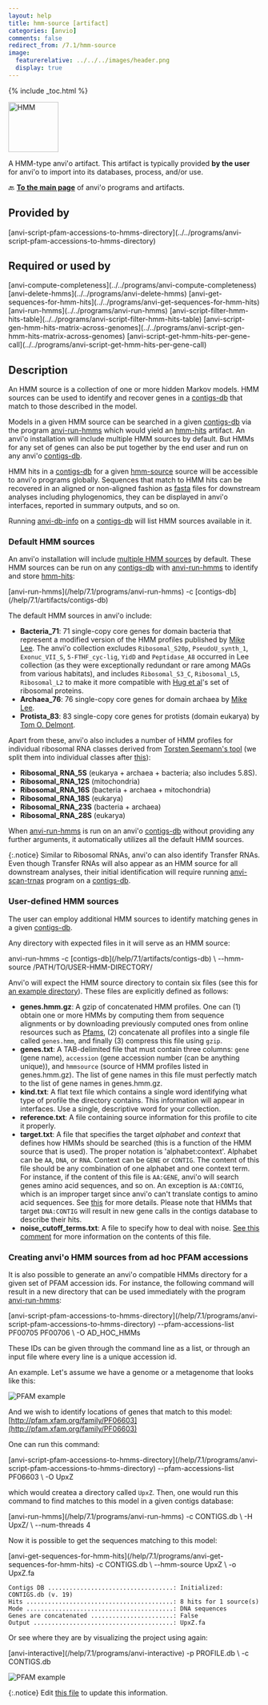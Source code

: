 ```yaml
---
layout: help
title: hmm-source [artifact]
categories: [anvio]
comments: false
redirect_from: /7.1/hmm-source
image:
  featurerelative: ../../../images/header.png
  display: true
---
```



{% include _toc.html %}


<img src="../../images/icons/HMM.png" alt="HMM" style="width:100px; border:none" />

A HMM-type anvi'o artifact. This artifact is typically provided **by the user** for anvi'o to import into its databases, process, and/or use.

🔙 **[To the main page](../../)** of anvi'o programs and artifacts.

## Provided by


<p style="text-align: left" markdown="1"><span class="artifact-p">[anvi-script-pfam-accessions-to-hmms-directory](../../programs/anvi-script-pfam-accessions-to-hmms-directory)</span></p>


## Required or used by


<p style="text-align: left" markdown="1"><span class="artifact-r">[anvi-compute-completeness](../../programs/anvi-compute-completeness)</span> <span class="artifact-r">[anvi-delete-hmms](../../programs/anvi-delete-hmms)</span> <span class="artifact-r">[anvi-get-sequences-for-hmm-hits](../../programs/anvi-get-sequences-for-hmm-hits)</span> <span class="artifact-r">[anvi-run-hmms](../../programs/anvi-run-hmms)</span> <span class="artifact-r">[anvi-script-filter-hmm-hits-table](../../programs/anvi-script-filter-hmm-hits-table)</span> <span class="artifact-r">[anvi-script-gen-hmm-hits-matrix-across-genomes](../../programs/anvi-script-gen-hmm-hits-matrix-across-genomes)</span> <span class="artifact-r">[anvi-script-get-hmm-hits-per-gene-call](../../programs/anvi-script-get-hmm-hits-per-gene-call)</span></p>


## Description

An HMM source is a collection of one or more hidden Markov models. HMM sources can be used to identify and recover genes in a <span class="artifact-n">[contigs-db](/help/7.1/artifacts/contigs-db)</span> that match to those described in the model.

Models in a given HMM source can be searched in a given <span class="artifact-n">[contigs-db](/help/7.1/artifacts/contigs-db)</span> via the program <span class="artifact-n">[anvi-run-hmms](/help/7.1/programs/anvi-run-hmms)</span> which would yield an <span class="artifact-n">[hmm-hits](/help/7.1/artifacts/hmm-hits)</span> artifact. An anvi'o installation will include multiple HMM sources by default. But HMMs for any set of genes can also be put together by the end user and run on any anvi'o <span class="artifact-n">[contigs-db](/help/7.1/artifacts/contigs-db)</span>.

HMM hits in a <span class="artifact-n">[contigs-db](/help/7.1/artifacts/contigs-db)</span> for a given <span class="artifact-n">[hmm-source](/help/7.1/artifacts/hmm-source)</span> source will be accessible to anvi'o programs globally. Sequences that match to HMM hits can be recovered in an aligned or non-aligned fashion as <span class="artifact-n">[fasta](/help/7.1/artifacts/fasta)</span> files for downstream analyses including phylogenomics, they can be displayed in anvi'o interfaces, reported in summary outputs, and so on.

Running <span class="artifact-n">[anvi-db-info](/help/7.1/programs/anvi-db-info)</span> on a <span class="artifact-n">[contigs-db](/help/7.1/artifacts/contigs-db)</span> will list HMM sources available in it.

### Default HMM sources

An anvi'o installation will include [multiple HMM sources](https://github.com/meren/anvio/tree/master/anvio/data/hmm) by default. These HMM sources can be run on any <span class="artifact-n">[contigs-db](/help/7.1/artifacts/contigs-db)</span> with <span class="artifact-n">[anvi-run-hmms](/help/7.1/programs/anvi-run-hmms)</span> to identify and store <span class="artifact-n">[hmm-hits](/help/7.1/artifacts/hmm-hits)</span>:

<div class="codeblock" markdown="1">
<span class="artifact&#45;n">[anvi&#45;run&#45;hmms](/help/7.1/programs/anvi&#45;run&#45;hmms)</span> &#45;c <span class="artifact&#45;n">[contigs&#45;db](/help/7.1/artifacts/contigs&#45;db)</span>
</div>

The default HMM sources in anvi'o include:

* **Bacteria_71**: 71 single-copy core genes for domain bacteria that represent a modified version of the HMM profiles published by [Mike Lee](https://doi.org/10.1093/bioinformatics/btz188). The anvi'o collection excludes `Ribosomal_S20p`, `PseudoU_synth_1`, `Exonuc_VII_S`, `5-FTHF_cyc-lig`, `YidD` and `Peptidase_A8` occurred in Lee collection (as they were exceptionally redundant or rare among MAGs from various habitats), and includes `Ribosomal_S3_C`, `Ribosomal_L5`, `Ribosomal_L2` to make it more compatible with [Hug et al](https://www.nature.com/articles/nmicrobiol201648)'s set of ribosomal proteins.
* **Archaea_76**: 76 single-copy core genes for domain archaea by [Mike Lee](https://doi.org/10.1093/bioinformatics/btz188).
* **Protista_83**: 83 single-copy core genes for protists (domain eukarya) by [Tom O. Delmont](http://merenlab.org/delmont-euk-scgs).

Apart from these, anvi'o also includes a number of HMM profiles for individual ribosomal RNA classes derived from [Torsten Seemann's tool](https://github.com/tseemann/barrnap) (we split them into individual classes after [this](https://github.com/merenlab/anvio/issues/1411)):

* **Ribosomal\_RNA\_5S** (eukarya + archaea + bacteria; also includes 5.8S).
* **Ribosomal\_RNA\_12S** (mitochondria)
* **Ribosomal\_RNA\_16S** (bacteria + archaea + mitochondria)
* **Ribosomal\_RNA\_18S** (eukarya)
* **Ribosomal\_RNA\_23S** (bacteria + archaea)
* **Ribosomal\_RNA\_28S** (eukarya)

When <span class="artifact-n">[anvi-run-hmms](/help/7.1/programs/anvi-run-hmms)</span> is run on an anvi'o <span class="artifact-n">[contigs-db](/help/7.1/artifacts/contigs-db)</span> without providing any further arguments, it automatically utilizes all the default HMM sources.

{:.notice}
Similar to Ribosomal RNAs, anvi'o can also identify Transfer RNAs. Even though Transfer RNAs will also appear as an HMM source for all downstream analyses, their initial identification will require running <span class="artifact-n">[anvi-scan-trnas](/help/7.1/programs/anvi-scan-trnas)</span> program on a <span class="artifact-n">[contigs-db](/help/7.1/artifacts/contigs-db)</span>.

### User-defined HMM sources

The user can employ additional HMM sources to identify matching genes in a given <span class="artifact-n">[contigs-db](/help/7.1/artifacts/contigs-db)</span>.

Any directory with expected files in it will serve as an HMM source:

<div class="codeblock" markdown="1">
anvi&#45;run&#45;hmms &#45;c <span class="artifact&#45;n">[contigs&#45;db](/help/7.1/artifacts/contigs&#45;db)</span> \
              &#45;&#45;hmm&#45;source /PATH/TO/USER&#45;HMM&#45;DIRECTORY/
</div>

Anvi'o will expect the HMM source directory to contain six files (see this for [an example directory](https://github.com/merenlab/anvio/tree/master/anvio/data/hmm/Protista_83)). These files are explicitly defined as follows:

* **genes.hmm.gz**: A gzip of concatenated HMM profiles. One can (1) obtain one or more HMMs by computing them from sequence alignments or by downloading previously computed ones from online resources such as [Pfams](https://pfam.xfam.org/family/browse?browse=new), (2) concatenate all profiles into a single file called `genes.hmm`, and finally (3) compress this file using `gzip`.
* **genes.txt**: A TAB-delimited file that must contain three columns: `gene` (gene name), `accession` (gene accession number (can be anything unique)), and `hmmsource` (source of HMM profiles listed in genes.hmm.gz). The list of gene names in this file must perfectly match to the list of gene names in genes.hmm.gz.
* **kind.txt**: A flat text file which contains a single word identifying what type of profile the directory contains. This information will appear in interfaces. Use a single, descriptive word for your collection.
* **reference.txt**: A file containing source information for this profile to cite it properly.
* **target.txt**: A file that specifies the target *alphabet* and  *context* that defines how HMMs should be searched (this is a function of the HMM source that is used). The proper notation is 'alphabet:context'. Alphabet can be `AA`, `DNA`, or `RNA`. Context can be `GENE` or `CONTIG`. The content of this file should be any combination of one alphabet and one context term. For instance, if the content of this file is `AA:GENE`, anvi'o will search genes amino acid sequences, and so on. An exception is `AA:CONTIG`, which is an improper target since anvi'o can't translate contigs to amino acid sequences. See [this](https://github.com/meren/anvio/pull/402) for more details. Please note that HMMs that target `DNA:CONTIG` will result in new gene calls in the contigs database to describe their hits.
* **noise_cutoff_terms.txt**: A file to specify how to deal with noise. [See this comment](https://github.com/merenlab/anvio/issues/498#issuecomment-362115921) for more information on the contents of this file.


### Creating anvi'o HMM sources from ad hoc PFAM accessions

It is also possible to generate an anvi'o compatible HMMs directory for a given set of PFAM accession ids. For instance, the following command will result in a new directory that can be used immediately with the program <span class="artifact-n">[anvi-run-hmms](/help/7.1/programs/anvi-run-hmms)</span>:

<div class="codeblock" markdown="1">
<span class="artifact&#45;n">[anvi&#45;script&#45;pfam&#45;accessions&#45;to&#45;hmms&#45;directory](/help/7.1/programs/anvi&#45;script&#45;pfam&#45;accessions&#45;to&#45;hmms&#45;directory)</span> &#45;&#45;pfam&#45;accessions&#45;list PF00705 PF00706 \
                                               &#45;O AD_HOC_HMMs
</div>

These IDs can be given through the command line as a list, or through an input file where every line is a unique accession id.

An example. Let's assume we have a genome or a metagenome that looks like this:

![PFAM example](../../images/p214-wo-upxz.png)

And we wish to identify locations of genes that match to this model: [http://pfam.xfam.org/family/PF06603](http://pfam.xfam.org/family/PF06603)

One can run this command:

<div class="codeblock" markdown="1">
<span class="artifact&#45;n">[anvi&#45;script&#45;pfam&#45;accessions&#45;to&#45;hmms&#45;directory](/help/7.1/programs/anvi&#45;script&#45;pfam&#45;accessions&#45;to&#45;hmms&#45;directory)</span> &#45;&#45;pfam&#45;accessions&#45;list PF06603 \
                                                &#45;O UpxZ
</div>

which would createa a directory called `UpxZ`. Then, one would run this command to find matches to this model in a given contigs database:

<div class="codeblock" markdown="1">
<span class="artifact&#45;n">[anvi&#45;run&#45;hmms](/help/7.1/programs/anvi&#45;run&#45;hmms)</span> &#45;c CONTIGS.db \
               &#45;H UpxZ/ \
               &#45;&#45;num&#45;threads 4
</div>

Now it is possible to get the sequences matching to this model:

<div class="codeblock" markdown="1">
<span class="artifact&#45;n">[anvi&#45;get&#45;sequences&#45;for&#45;hmm&#45;hits](/help/7.1/programs/anvi&#45;get&#45;sequences&#45;for&#45;hmm&#45;hits)</span> &#45;c CONTIGS.db \
                                 &#45;&#45;hmm&#45;source UpxZ \
                                 &#45;o UpxZ.fa
</div>

```
Contigs DB ...................................: Initialized: CONTIGS.db (v. 19)
Hits .........................................: 8 hits for 1 source(s)
Mode .........................................: DNA sequences
Genes are concatenated .......................: False
Output .......................................: UpxZ.fa
```

Or see where they are by visualizing the project using again:

<div class="codeblock" markdown="1">
<span class="artifact&#45;n">[anvi&#45;interactive](/help/7.1/programs/anvi&#45;interactive)</span> &#45;p PROFILE.db \
                  &#45;c CONTIGS.db
</div>

![PFAM example](../../images/p214-w-upxz.png)


{:.notice}
Edit [this file](https://github.com/merenlab/anvio/tree/master/anvio/docs/artifacts/hmm-source.md) to update this information.


